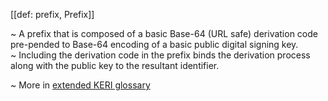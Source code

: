 [[def: prefix, Prefix]]

~ A prefix that is composed of a basic Base-64 (URL safe) derivation code pre-pended to Base-64 encoding of a basic public digital signing key.  
~ Including the derivation code in the prefix binds the derivation process along with the public key to the resultant identifier. 

~ More in <a href="https://weboftrust.github.io/WOT-terms/docs/glossary/prefix">extended KERI glossary</a>
